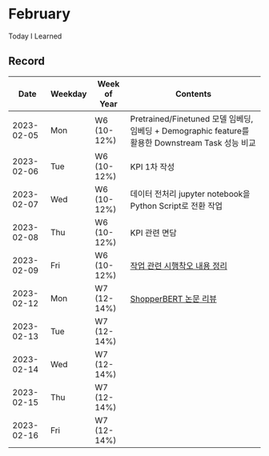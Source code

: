 # February
Today I Learned

## Record

|Date|Weekday|Week of Year|Contents|
|---|---|---|---|
|2023-02-05|Mon|W6 (10-12%)|Pretrained/Finetuned 모델 임베딩, 임베딩 + Demographic feature를 활용한 Downstream Task 성능 비교|
|2023-02-06|Tue|W6 (10-12%)|KPI 1차 작성|
|2023-02-07|Wed|W6 (10-12%)|데이터 전처리 jupyter notebook을 Python Script로 전환 작업|
|2023-02-08|Thu|W6 (10-12%)|KPI 관련 면담|
|2023-02-09|Fri|W6 (10-12%)|[작업 관련 시행착오 내용 정리](../cheatsheet/)|
|2023-02-12|Mon|W7 (12-14%)|[ShopperBERT 논문 리뷰](https://arxiv.org/abs/2106.00573)|
|2023-02-13|Tue|W7 (12-14%)||
|2023-02-14|Wed|W7 (12-14%)||
|2023-02-15|Thu|W7 (12-14%)||
|2023-02-16|Fri|W7 (12-14%)||
